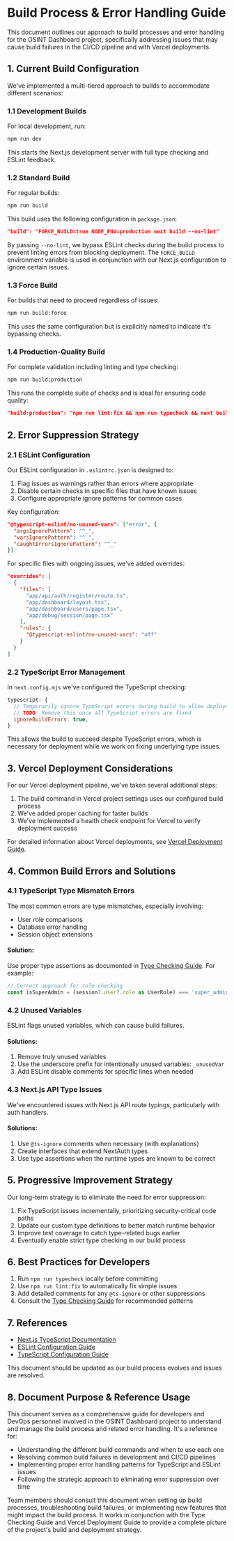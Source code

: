 # Build Process & Error Handling Guide

This document outlines our approach to build processes and error handling for the OSINT Dashboard project, specifically addressing issues that may cause build failures in the CI/CD pipeline and with Vercel deployments.

## 1. Current Build Configuration

We've implemented a multi-tiered approach to builds to accommodate different scenarios:

### 1.1 Development Builds

For local development, run:

```bash
npm run dev
```

This starts the Next.js development server with full type checking and ESLint feedback.

### 1.2 Standard Build

For regular builds:

```bash
npm run build
```

This build uses the following configuration in `package.json`:
```json
"build": "FORCE_BUILD=true NODE_ENV=production next build --no-lint"
```

By passing `--no-lint`, we bypass ESLint checks during the build process to prevent linting errors from blocking deployment. The `FORCE_BUILD` environment variable is used in conjunction with our Next.js configuration to ignore certain issues.

### 1.3 Force Build

For builds that need to proceed regardless of issues:

```bash
npm run build:force
```

This uses the same configuration but is explicitly named to indicate it's bypassing checks.

### 1.4 Production-Quality Build

For complete validation including linting and type checking:

```bash
npm run build:production
```

This runs the complete suite of checks and is ideal for ensuring code quality:
```json
"build:production": "npm run lint:fix && npm run typecheck && next build"
```

## 2. Error Suppression Strategy

### 2.1 ESLint Configuration

Our ESLint configuration in `.eslintrc.json` is designed to:

1. Flag issues as warnings rather than errors where appropriate
2. Disable certain checks in specific files that have known issues
3. Configure appropriate ignore patterns for common cases

Key configuration:
```json
"@typescript-eslint/no-unused-vars": ["error", { 
  "argsIgnorePattern": "^_",
  "varsIgnorePattern": "^_",
  "caughtErrorsIgnorePattern": "^_"
}]
```

For specific files with ongoing issues, we've added overrides:
```json
"overrides": [
  {
    "files": [
      "app/api/auth/register/route.ts",
      "app/dashboard/layout.tsx",
      "app/dashboard/users/page.tsx",
      "app/debug/session/page.tsx"
    ],
    "rules": {
      "@typescript-eslint/no-unused-vars": "off"
    }
  }
]
```

### 2.2 TypeScript Error Management

In `next.config.mjs` we've configured the TypeScript checking:

```javascript
typescript: {
  // Temporarily ignore TypeScript errors during build to allow deployment
  // TODO: Remove this once all TypeScript errors are fixed
  ignoreBuildErrors: true, 
}
```

This allows the build to succeed despite TypeScript errors, which is necessary for deployment while we work on fixing underlying type issues.

## 3. Vercel Deployment Considerations

For our Vercel deployment pipeline, we've taken several additional steps:

1. The build command in Vercel project settings uses our configured build process
2. We've added proper caching for faster builds
3. We've implemented a health check endpoint for Vercel to verify deployment success

For detailed information about Vercel deployments, see [Vercel Deployment Guide](./vercel-deployment.md).

## 4. Common Build Errors and Solutions

### 4.1 TypeScript Type Mismatch Errors

The most common errors are type mismatches, especially involving:

- User role comparisons
- Database error handling
- Session object extensions

#### Solution:
Use proper type assertions as documented in [Type Checking Guide](./type-checking.md). For example:

```typescript
// Correct approach for role checking
const isSuperAdmin = (session?.user?.role as UserRole) === 'super_admin';
```

### 4.2 Unused Variables

ESLint flags unused variables, which can cause build failures.

#### Solutions:
1. Remove truly unused variables
2. Use the underscore prefix for intentionally unused variables: `_unusedVar`
3. Add ESLint disable comments for specific lines when needed

### 4.3 Next.js API Type Issues

We've encountered issues with Next.js API route typings, particularly with auth handlers.

#### Solutions:
1. Use `@ts-ignore` comments when necessary (with explanations)
2. Create interfaces that extend NextAuth types
3. Use type assertions when the runtime types are known to be correct

## 5. Progressive Improvement Strategy

Our long-term strategy is to eliminate the need for error suppression:

1. Fix TypeScript issues incrementally, prioritizing security-critical code paths
2. Update our custom type definitions to better match runtime behavior
3. Improve test coverage to catch type-related bugs earlier
4. Eventually enable strict type checking in our build process

## 6. Best Practices for Developers

1. Run `npm run typecheck` locally before committing
2. Use `npm run lint:fix` to automatically fix simple issues
3. Add detailed comments for any `@ts-ignore` or other suppressions
4. Consult the [Type Checking Guide](./type-checking.md) for recommended patterns

## 7. References

- [Next.js TypeScript Documentation](https://nextjs.org/docs/basic-features/typescript)
- [ESLint Configuration Guide](https://eslint.org/docs/user-guide/configuring/)
- [TypeScript Configuration Guide](https://www.typescriptlang.org/docs/handbook/tsconfig-json.html)

This document should be updated as our build process evolves and issues are resolved. 

## 8. Document Purpose & Reference Usage

This document serves as a comprehensive guide for developers and DevOps personnel involved in the OSINT Dashboard project to understand and manage the build process and related error handling. It's a reference for:

- Understanding the different build commands and when to use each one
- Resolving common build failures in development and CI/CD pipelines
- Implementing proper error handling patterns for TypeScript and ESLint issues
- Following the strategic approach to eliminating error suppression over time

Team members should consult this document when setting up build processes, troubleshooting build failures, or implementing new features that might impact the build process. It works in conjunction with the Type Checking Guide and Vercel Deployment Guide to provide a complete picture of the project's build and deployment strategy. 